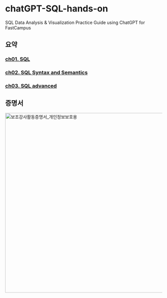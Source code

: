 # chatGPT-SQL-hands-on
SQL Data Analysis &amp; Visualization Practice Guide using ChatGPT for FastCampus

## 요약

### [ch01. SQL](https://github.com/holynomad/chatGPT-SQL-practice/blob/main/ch01.%20SQL)
### [ch02. SQL Syntax and Semantics](https://github.com/holynomad/chatGPT-SQL-practice/blob/main/ch02.SQL%20Syntax%20and%20Semantics)
### [ch03. SQL advanced](https://github.com/holynomad/chatGPT-SQL-practice/blob/main/ch03.%20SQL%20advanced.md) 

## 증명서

<img width="577" alt="보조강사활동증명서_개인정보보호용" src="https://github.com/user-attachments/assets/8be10aa9-e190-4ba6-abc1-6d339d561ad0">
